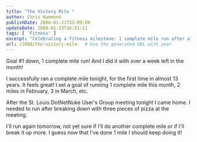 ```yaml
---
title: "The Victory Mile "
author: Chris Hammond
publishDate: 2008-01-21T23:09:00
updateDate: 2008-01-23T16:51:11
tags: [ 'Fitness' ]
excerpt: "Celebrating a fitness milestone: 1 complete mile run after almost 13 years! Setting goals for upcoming months. Stay tuned for more progress updates."
url: /2008/the-victory-mile-  # Use the generated URL with year
---
```

<P>Goal #1 down, 1 complete mile run! And I did it with over a week left in the month! </P> <P>I successfully ran a complete mile tonight, for the first time in almost 13 years. It feels great! I set a goal of running 1 complete mile this month, 2 miles in February, 3 in March, etc.</P> <P>After the St. Louis DotNetNuke User's Group meeting tonight I came home. I needed to run after breaking down with three pieces of pizza at the meeting.</P> <P>I'll run again tomorrow, not yet sure if I'll do another complete mile or if I'll break it up more. I guess now that I've done 1 mile I should keep doing it!</P>

